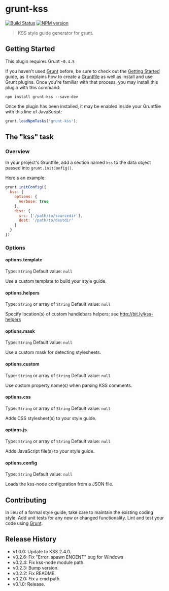 # grunt-kss

[![Build Status](https://secure.travis-ci.org/kss-node/grunt-kss.png?branch=master)](http://travis-ci.org/kss-node/grunt-kss)
[![NPM version](https://badge.fury.io/js/grunt-kss.png)](http://badge.fury.io/js/grunt-kss)

> KSS style guide generator for grunt.

## Getting Started
This plugin requires Grunt `~0.4.5`

If you haven't used [Grunt](http://gruntjs.com/) before, be sure to check out the [Getting Started](http://gruntjs.com/getting-started) guide, as it explains how to create a [Gruntfile](http://gruntjs.com/sample-gruntfile) as well as install and use Grunt plugins. Once you're familiar with that process, you may install this plugin with this command:

```shell
npm install grunt-kss --save-dev
```

Once the plugin has been installed, it may be enabled inside your Gruntfile with this line of JavaScript:

```js
grunt.loadNpmTasks('grunt-kss');
```

## The "kss" task

### Overview
In your project's Gruntfile, add a section named `kss` to the data object passed into `grunt.initConfig()`.

Here's an example:

```js
grunt.initConfig({
  kss: {
    options: {
      verbose: true
    },
    dist: {
      src: ['/path/to/sourcedir'],
      dest: '/path/to/destdir'
    }
  }
})
```

### Options

#### options.template
Type: `String`
Default value: `null`

Use a custom template to build your style guide.

#### options.helpers
Type: `String` or array of `String`
Default value: `null`

Specify location(s) of custom handlebars helpers; see
http://bit.ly/kss-helpers

#### options.mask
Type: `String`
Default value: `null`

Use a custom mask for detecting stylesheets.

#### options.custom
Type: `String` or array of `String`
Default value: `null`

Use custom property name(s) when parsing KSS comments.

#### options.css
Type: `String` or array of `String`
Default value: `null`

Adds CSS stylesheet(s) to your style guide.

#### options.js
Type: `String` or array of `String`
Default value: `null`

Adds JavaScript file(s) to your style guide.

#### options.config
Type: `String`
Default value: `null`

Loads the kss-node configuration from a JSON file.

## Contributing
In lieu of a formal style guide, take care to maintain the existing coding style. Add unit tests for any new or changed functionality. Lint and test your code using [Grunt](http://gruntjs.com/).

## Release History

+ v1.0.0: Update to KSS 2.4.0.
+ v0.2.6: Fix "Error: spawn ENOENT" bug for Windows
+ v0.2.4: Fix kss-node module path.
+ v0.2.3: Bump version.
+ v0.2.2: Fix README.
+ v0.2.0: Fix a cmd path.
+ v0.1.0: Release.
